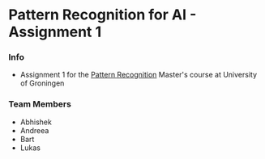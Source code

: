 # Pattern Recognition for AI - Assignment 1

### Info
* Assignment 1 for the [Pattern Recognition](https://www.rug.nl/ocasys/fwn/vak/show?code=WMAI021-05) Master's course at University of Groningen

### Team Members
* Abhishek
* Andreea
* Bart
* Lukas
